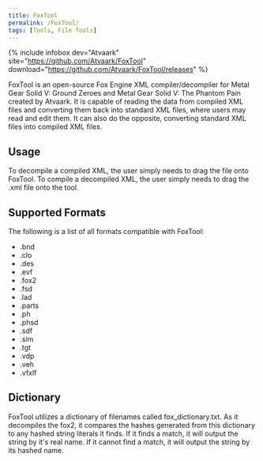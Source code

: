 ```yaml
---
title: FoxTool
permalink: /FoxTool/
tags: [Tools, File Tools]
---
```


{% include infobox dev="Atvaark" site="https://github.com/Atvaark/FoxTool" download="https://github.com/Atvaark/FoxTool/releases" %}

FoxTool is an open-source Fox Engine XML compiler/decompiler for Metal
Gear Solid V: Ground Zeroes and Metal Gear Solid V: The Phantom Pain
created by Atvaark. It is capable of reading the data from compiled XML
files and converting them back into standard XML files, where users may
read and edit them. It can also do the opposite, converting standard XML
files into compiled XML files.

## Usage

To decompile a compiled XML, the user simply needs to drag the file onto
FoxTool. To compile a decompiled XML, the user simply needs to drag the
.xml file onto the tool.

## Supported Formats

The following is a list of all formats compatible with FoxTool:

  - .bnd
  - .clo
  - .des
  - .evf
  - .fox2
  - .fsd
  - .lad
  - .parts
  - .ph
  - .phsd
  - .sdf
  - .sim
  - .tgt
  - .vdp
  - .veh
  - .vfxlf

## Dictionary

FoxTool utilizes a dictionary of filenames called fox_dictionary.txt.
As it decompiles the fox2, it compares the hashes generated from this
dictionary to any hashed string literals it finds. If it finds a match,
it will output the string by it's real name. If it cannot find a match,
it will output the string by its hashed
name.

